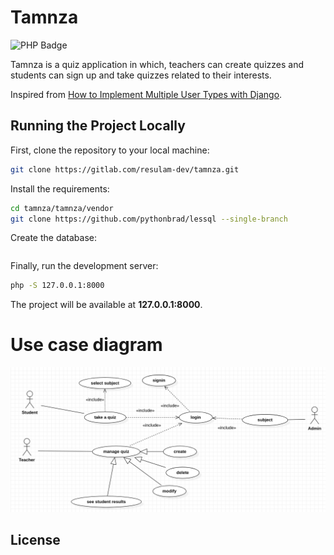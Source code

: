 # Tamnza

![PHP Badge](https://img.shields.io/badge/PHP-777BB4?style=for-the-badge)

Tamnza is a quiz application in which, teachers can create quizzes and students can sign up and take quizzes related to their interests.

Inspired from [How to Implement Multiple User Types with Django](https://simpleisbetterthancomplex.com/tutorial/2018/01/18/how-to-implement-multiple-user-types-with-django.html).

## Running the Project Locally

First, clone the repository to your local machine:

```bash
git clone https://gitlab.com/resulam-dev/tamnza.git
```

Install the requirements:

```bash
cd tamnza/tamnza/vendor
git clone https://github.com/pythonbrad/lessql --single-branch
```

Create the database:

```bash

```

Finally, run the development server:

```bash
php -S 127.0.0.1:8000
```

The project will be available at **127.0.0.1:8000**.

# Use case diagram
![Use Case diagram](https://github.com/pythonbrad/tamnza/blob/master/ucd.png)

## License

